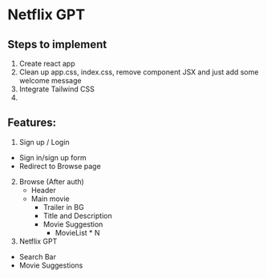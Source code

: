 # Netflix GPT

## Steps to implement
1. Create react app
2. Clean up app.css, index.css, remove component JSX and just add some welcome message
3. Integrate Tailwind CSS
4.  


## Features:
1. Sign up / Login
  - Sign in/sign up form
  - Redirect to Browse page
2. Browse (After auth)
    - Header
    - Main movie
      - Trailer in BG
      - Title and Description
      - Movie Suggestion
        - MovieList * N
3. Netflix GPT
  - Search Bar
  - Movie Suggestions